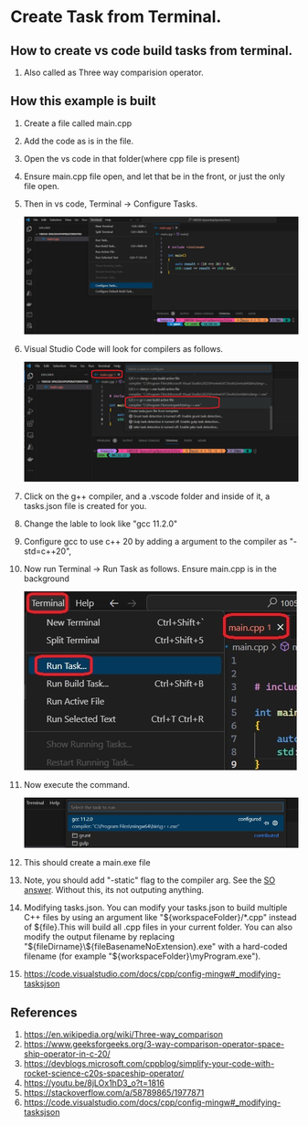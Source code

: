 # Create Task from Terminal.

## How to create vs code build tasks from terminal.
1. Also called as Three way comparision operator.


## How this example is built
1. Create a file called main.cpp
2. Add the code as is in the file.
3. Open the vs code in that folder(where cpp file is present)
4. Ensure main.cpp file open, and let that be in the front, or just the only file open. 
5. Then in vs code, Terminal -> Configure Tasks.

    ![Vs Code Configure Tasks](images/50_50_VsCode_Terminal_Tasks.jpg)

6. Visual Studio Code will look for compilers as follows.

    ![VsCode suggesting the compilers](images/51_50_VsCode_Looks_For_Compilers.jpg)

7. Click on the g++ compiler, and a .vscode folder and inside of it, a tasks.json file is created for you.

8. Change the lable to look like "gcc 11.2.0"

9. Configure gcc to use c++ 20 by adding a argument to the compiler as "-std=c++20",

10. Now run Terminal -> Run Task as follows. Ensure main.cpp is in the background

    ![Run task](images/52_50_VsCode_RunTask.jpg)

11. Now execute the command.

    ![Execute Command](images/53_50_gcc_task.jpg)

12. This should create a main.exe file

13. Note, you should add "-static" flag to the compiler arg. See the [SO answer](https://stackoverflow.com/a/58789865/1977871). Without this, its not outputing anything. 

14. Modifying tasks.json. You can modify your tasks.json to build multiple C++ files by using an argument like "${workspaceFolder}/*.cpp" instead of ${file}.This will build all .cpp files in your current folder. You can also modify the output filename by replacing "${fileDirname}\\${fileBasenameNoExtension}.exe" with a hard-coded filename (for example "${workspaceFolder}\\myProgram.exe").

15. https://code.visualstudio.com/docs/cpp/config-mingw#_modifying-tasksjson

## References
1. https://en.wikipedia.org/wiki/Three-way_comparison
2. https://www.geeksforgeeks.org/3-way-comparison-operator-space-ship-operator-in-c-20/
3. https://devblogs.microsoft.com/cppblog/simplify-your-code-with-rocket-science-c20s-spaceship-operator/
4. https://youtu.be/8jLOx1hD3_o?t=1816
5. https://stackoverflow.com/a/58789865/1977871
6. https://code.visualstudio.com/docs/cpp/config-mingw#_modifying-tasksjson
